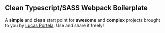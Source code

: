 ## Clean Typescript/SASS Webpack Boilerplate

A **simple** and **clean** start point for **awesome** and **complex** projects brought to you by [Lucas Portela](https://lucasportela.dev). Use and share it freely!

